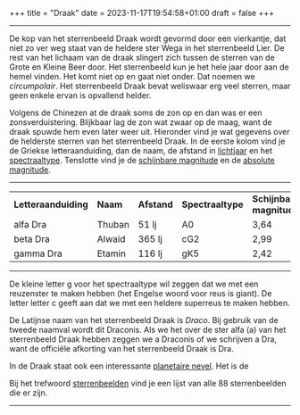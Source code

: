 +++
title = "Draak"
date = 2023-11-17T19:54:58+01:00
draft = false
+++

---
De kop van het sterrenbeeld Draak wordt gevormd door een vierkantje, dat
niet zo ver weg staat van de heldere ster Wega in het sterrenbeeld Lier.
De rest van het lichaam van de draak slingert zich tussen de sterren van
de Grote en Kleine Beer door. Het sterrenbeeld kun je het hele jaar door
aan de hemel vinden. Het komt niet op en gaat niet onder. Dat noemen we
*circumpolair*. Het sterrenbeeld Draak bevat weliswaar erg veel sterren,
maar geen enkele ervan is opvallend helder.

Volgens de Chinezen at de draak soms de zon op en dan was er een
zonsverduistering. Blijkbaar lag de zon wat zwaar op de maag, want de
draak spuwde hem even later weer uit.
Hieronder vind je wat gegevens over de helderste sterren van het
sterrenbeeld Draak. In de eerste kolom vind je de Griekse
letteraanduiding, dan de naam, de afstand in
[lichtjaar](/encyclopedie/lichtjaar) en het
[spectraaltype](/encyclopedie/spectraa). Tenslotte vind je de [schijnbare magnitude](/encyclopedie/magnitude) en de [absolute magnitude](/encyclopedie/absolute).

---
|   |   |   |   |   |   |
|---|---|---|---|---|---|
**Letteraanduiding**  |**Naam** |**Afstand** |**Spectraaltype** |**Schijnbare magnitude** |**Absolute magnitude**
    alfa Dra     |Thuban      |51 lj     |A0      |3,64    |-0,5 
    beta Dra     |Alwaid      |365 lj    |cG2     |2,99    |-2,2 
    gamma Dra    |Etamin      |116 lj    |gK5     |2,42    |-0,4
    
---

De kleine letter g voor het spectraaltype wil zeggen dat we met een
reuzenster te maken hebben (het Engelse woord voor reus is giant). De
letter letter c geeft aan dat we met een heldere superreus te maken
hebben.

De Latijnse naam van het sterrenbeeld Draak is *Draco*. Bij gebruik van
de tweede naamval wordt dit Draconis. Als we het over de ster alfa (a)
van het sterrenbeeld Draak hebben zeggen we a Draconis of we schrijven a
Dra, want de officiële afkorting van het sterrenbeeld Draak is Dra.

In de Draak staat ook een interessante [planetaire nevel](/encyclopedie/planetaire_nevel). Het is de

Bij het trefwoord [sterrenbeelden](/encyclopedie/sterrenbeeld) vind je een
lijst van alle 88 sterrenbeelden die er zijn.

---
